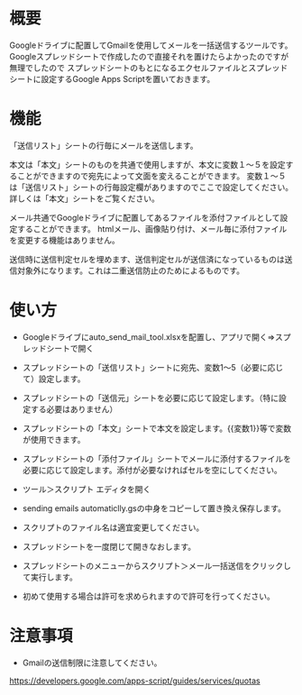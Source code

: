 # 概要

Googleドライブに配置してGmailを使用してメールを一括送信するツールです。
Googleスプレッドシートで作成したので直接それを置けたらよかったのですが無理でしたので
スプレッドシートのもとになるエクセルファイルとスプレッドシートに設定するGoogle Apps Scriptを置いておきます。

# 機能

「送信リスト」シートの行毎にメールを送信します。

本文は「本文」シートのものを共通で使用しますが、本文に変数１～５を設定することができますので宛先によって文面を変えることができます。
変数１～５は「送信リスト」シートの行毎設定欄がありますのでここで設定してください。
詳しくは「本文」シートをご覧ください。

メール共通でGoogleドライブに配置してあるファイルを添付ファイルとして設定することができます。
htmlメール、画像貼り付け、メール毎に添付ファイルを変更する機能はありません。

送信時に送信判定セルを埋めます、送信判定セルが送信済になっているものは送信対象外になります。これは二重送信防止のためによるものです。

# 使い方

* Googleドライブにauto_send_mail_tool.xlsxを配置し、アプリで開く⇒スプレッドシートで開く

* スプレッドシートの「送信リスト」シートに宛先、変数1～5（必要に応じて）設定します。

* スプレッドシートの「送信元」シートを必要に応じて設定します。（特に設定する必要はありません）

* スプレッドシートの「本文」シートで本文を設定します。{{変数1}}等で変数が使用できます。

* スプレッドシートの「添付ファイル」シートでメールに添付するファイルを必要に応じて設定します。添付が必要なければセルを空にしてください。

* ツール＞スクリプト エディタを開く

* sending emails automaticlly.gsの中身をコピーして置き換え保存します。

* スクリプトのファイル名は適宜変更してください。

* スプレッドシートを一度閉じて開きなおします。

* スプレッドシートのメニューからスクリプト＞メール一括送信をクリックして実行します。

* 初めて使用する場合は許可を求められますので許可を行ってください。

# 注意事項

* Gmailの送信制限に注意してください。

https://developers.google.com/apps-script/guides/services/quotas
